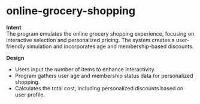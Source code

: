 # online-grocery-shopping

<b>Intent</b><br>
The program emulates the online grocery shopping experience, focusing on interactive selection and personalized pricing. The system creates a user-friendly simulation and incorporates age and membership-based discounts.

<b>Design</b><br>
* Users input the number of items to enhance interactivity.<br>
* Program gathers user age and membership status data for personalized shopping.<br>
* Calculates the total cost, including personalized discounts based on user profile.<br>
